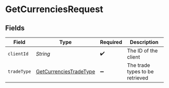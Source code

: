 # GetCurrenciesRequest


## Fields

| Field                                                                       | Type                                                                        | Required                                                                    | Description                                                                 |
| --------------------------------------------------------------------------- | --------------------------------------------------------------------------- | --------------------------------------------------------------------------- | --------------------------------------------------------------------------- |
| `clientId`                                                                  | *String*                                                                    | :heavy_check_mark:                                                          | The ID of the client                                                        |
| `tradeType`                                                                 | [GetCurrenciesTradeType](../../models/operations/GetCurrenciesTradeType.md) | :heavy_minus_sign:                                                          | The trade types to be retrieved                                             |